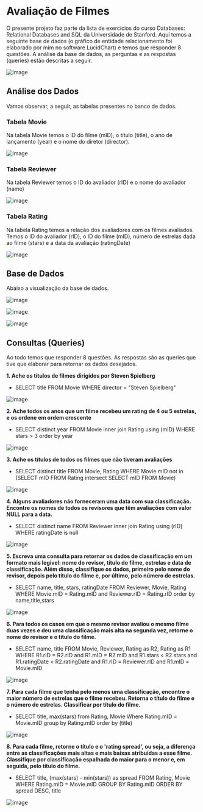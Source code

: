 # Avaliação de Filmes

O presente projeto faz parte da lista de exercícios do curso Databases: Relational Databases and SQL da Universidade de Stanford. Aqui temos a seguinte base de dados (o gráfico de entidade relacionamento foi elaborado por mim no software LucidChart) e temos que responder 8 questões. A análise da base de dados, as perguntas e as respostas (queries) estão descritas a seguir.

![image](https://user-images.githubusercontent.com/98848529/184564830-9110a0cb-ea35-4337-ac34-9835e0e288d6.png)

## Análise dos Dados

Vamos observar, a seguir, as tabelas presentes no banco de dados.

### Tabela Movie

Na tabela Movie temos o ID do filme (mID), o título (title), o ano de lançamento (year) e o nome do diretor (director).

![image](https://user-images.githubusercontent.com/98848529/184565104-a3c475c6-00d9-4698-9ab8-19dcd0bdea4c.png)


### Tabela Reviewer
Na tabela Reviewer temos o ID do avaliador (rID) e o nome do avaliador (name) 

![image](https://user-images.githubusercontent.com/98848529/184565323-737770a1-a163-4bbe-b788-2fd55812d925.png)


### Tabela Rating
Na tabela Rating temos a relação dos avaliadores com os filmes avaliados. Temos o ID do avaliador (rID), o ID do filme (mID), número de estrelas dada ao filme (stars) e a data da avaliação (ratingDate)

![image](https://user-images.githubusercontent.com/98848529/184565291-dddc3148-d5d6-45ab-b031-292ec7ff47e2.png)

## Base de Dados

Abaixo a visualização da base de dados.

![image](https://user-images.githubusercontent.com/98848529/184566791-8826a1aa-af91-4898-b821-64e274f6c8cc.png)

![image](https://user-images.githubusercontent.com/98848529/184566817-e23806c6-7b32-4969-8d9b-45543dcde677.png)

![image](https://user-images.githubusercontent.com/98848529/184566828-89846198-8bd6-4214-a7c4-fd48555242b6.png)



## Consultas (Queries)

Ao todo temos que responder 8 questões. As respostas são as queries que tive que elaborar para retornar os dados desejados.

**1. Ache os títulos de filmes dirigidos por Steven Spielberg**
- SELECT title FROM Movie WHERE director = "Steven Spielberg"

![image](https://user-images.githubusercontent.com/98848529/184566918-f22d7a54-1aca-4888-924c-428eb5c0c950.png)


**2. Ache todos os anos que um filme recebeu um rating de 4 ou 5 estrelas, e os ordene em ordem crescente**
- SELECT distinct year FROM Movie inner join Rating using (mID) WHERE stars > 3 order by year

![image](https://user-images.githubusercontent.com/98848529/184566944-edbc5deb-4cb0-419a-8456-699929111618.png)


**3. Ache os títulos de todos os filmes que não tiveram avaliações**
- SELECT distinct title FROM Movie, Rating WHERE Movie.mID not in (SELECT mID FROM Rating intersect SELECT mID FROM Movie)

![image](https://user-images.githubusercontent.com/98848529/184566957-11cf7ef1-c5c5-43fe-9307-027581d7b497.png)


**4. Alguns avaliadores não forneceram uma data com sua classificação. Encontre os nomes de todos os revisores que têm avaliações com valor NULL para a data.**
- SELECT distinct name FROM Reviewer inner join Rating using (rID) WHERE ratingDate is null

![image](https://user-images.githubusercontent.com/98848529/184566987-c19183e1-afdf-4d58-bfba-69d55c64e6d8.png)


**5. Escreva uma consulta para retornar os dados de classificação em um formato mais legível: nome do revisor, título do filme, estrelas e data de classificação. Além disso, classifique os dados, primeiro pelo nome do revisor, depois pelo título do filme e, por último, pelo número de estrelas.**
- SELECT name, title, stars, ratingDate FROM Reviewer, Movie, Rating WHERE Movie.mID = Rating.mID and Reviewer.rID = Rating.rID order by name,title,stars

![image](https://user-images.githubusercontent.com/98848529/184567010-3994ae09-2683-4470-8a7a-08981e47584d.png)


**6. Para todos os casos em que o mesmo revisor avaliou o mesmo filme duas vezes e deu uma classificação mais alta na segunda vez, retorne o nome do revisor e o título do filme.**
- SELECT name, title FROM Movie, Reviewer, Rating as R2, Rating as R1 WHERE R1.rID = R2.rID and R1.mID = R2.mID and R1.stars < R2.stars and R1.ratingDate < R2.ratingDate and R1.rID = Reviewer.rID and R1.mID = Movie.mID

![image](https://user-images.githubusercontent.com/98848529/184567036-b081b905-01e4-4277-8606-b67747e22358.png)


**7. Para cada filme que tenha pelo menos uma classificação, encontre o maior número de estrelas que o filme recebeu. Retorna o título do filme e o número de estrelas. Classificar por título do filme.**
- SELECT title, max(stars) from Rating, Movie Where Rating.mID = Movie.mID group by Rating.mID order by (title)

![image](https://user-images.githubusercontent.com/98848529/184567057-8fe264f8-8a1f-415a-a939-625cc36bcdad.png)



**8. Para cada filme, retorne o título e o 'rating spread', ou seja, a diferença entre as classificações mais altas e mais baixas atribuídas a esse filme. Classifique por classificação espalhada do maior para o menor e, em seguida, pelo título do filme.**
- SELECT title, (max(stars) - min(stars)) as spread FROM Rating, Movie WHERE  Rating.mID = Movie.mID GROUP BY Rating.mID ORDER BY spread DESC, title

![image](https://user-images.githubusercontent.com/98848529/184567082-63c03906-47fc-42d4-8dba-51c3492e3b53.png)


